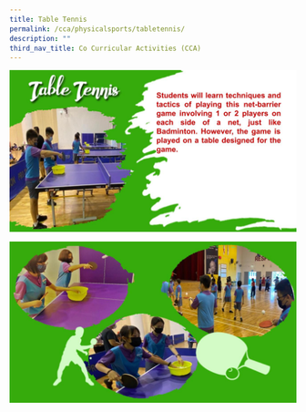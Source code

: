 ```yaml
---
title: Table Tennis
permalink: /cca/physicalsports/tabletennis/
description: ""
third_nav_title: Co Curricular Activities (CCA)
---
```

![](/images/CCA2022/CCA-TableTennispptx1.jpg)

![](/images/CCA2022/CCA-TableTennispptx-2.jpg)